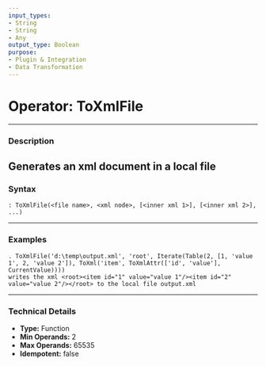 ```yaml
---
input_types:
- String
- String
- Any
output_type: Boolean
purpose:
- Plugin & Integration
- Data Transformation
---
```

# Operator: ToXmlFile
---
### **Description**
Generates an xml document in a local file
---
### **Syntax**
```
: ToXmlFile(<file name>, <xml node>, [<inner xml 1>], [<inner xml 2>], ...)
```
---
### **Examples**
```
. ToXmlFile('d:\temp\output.xml', 'root', Iterate(Table(2, [1, 'value 1', 2, 'value 2']), ToXml('item', ToXmlAttr(['id', 'value'], CurrentValue))))
writes the xml <root><item id="1" value="value 1"/><item id="2" value="value 2"/></root> to the local file output.xml
```
---
### **Technical Details**
- **Type:** Function
- **Min Operands:** 2
- **Max Operands:** 65535
- **Idempotent:** false